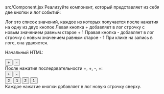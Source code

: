 src/Component.jsx
Реализуйте компонент, который представляет из себя две кнопки и лог событий:

Лог это список значений, каждое из которых получается после нажатия на одну из двух кнопок
Левая кнопка + добавляет в лог строчку с новым значением равным старое + 1
Правая кнопка - добавляет в лог строчку с новым значением равным старое - 1
При клике на запись в логе, она удаляется.

Начальный HTML:

<div>
  <div class="btn-group" role="group">
    <button type="button" class="btn hexlet-inc">+</button>
    <button type="button" class="btn hexlet-dec">-</button>
  </div>
</div>
После нажатия последовательности +, +, -, +:

<div>
  <div class="btn-group" role="group">
    <button type="button" class="btn hexlet-inc">+</button>
    <button type="button" class="btn hexlet-dec">-</button>
  </div>
  <div class="list-group">
    <button type="button" class="list-group-item list-group-item-action">2</button>
    <button type="button" class="list-group-item list-group-item-action">1</button>
    <button type="button" class="list-group-item list-group-item-action">2</button>
    <button type="button" class="list-group-item list-group-item-action">1</button>
  </div>
</div>
Каждое нажатие кнопки добавляет в лог новую строчку сверху.


